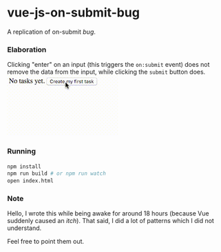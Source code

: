 # vue-js-on-submit-bug
A replication of on-submit *bug*.

### Elaboration
Clicking "enter" on an input (this triggers the `on:submit` event) does not remove the data from the input, while clicking the `submit` button does.
![preview](preview.gif)

### Running
```bash
npm install
npm run build # or npm run watch
open index.html
```

### Note
Hello, I wrote this while being awake for around 18 hours (because Vue suddenly caused an *itch*). That said, I did a lot of patterns which I did not understand.

Feel free to point them out.